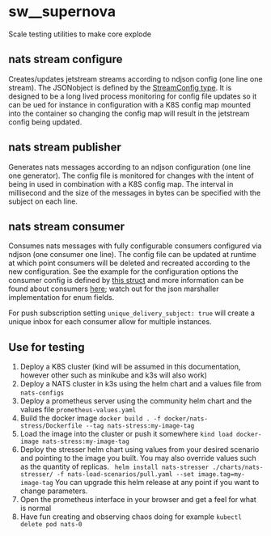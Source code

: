 # sw__supernova
Scale testing utilities to make core explode


## nats stream configure

Creates/updates jetstream streams according to ndjson config (one line one
stream). The JSONobject is defined by the [StreamConfig
type](https://pkg.go.dev/github.com/nats-io/nats.go#StreamConfig). It is
designed to be a long lived process monitoring for config file updates so it can
be ued for instance in configuration with a K8S config map mounted into the
container so changing the config map will result in the jetstream config being
updated.

## nats stream publisher

Generates nats messages according to an ndjson configuration (one line one
generator). The config file is monitored for changes with the intent of being in
used in combination with a K8S config map. The interval in millisecond and the
size of the messages in bytes can be specified with the subject on each line.

## nats stream consumer

Consumes nats messages with fully configurable consumers configured via ndjson
(one consumer one line). The config file can be updated at runtime at which
point consumers will be deleted and recreated according to the new
configuration. See the example for the configuration options the consumer config
is defined by [this
struct](https://pkg.go.dev/github.com/nats-io/nats.go#ConsumerConfig) and more
information can be found about consumers
[here](https://docs.nats.io/nats-concepts/jetstream/consumers); watch out for
the json marshaller implementation for enum fields.

For push subscription setting `unique_delivery_subject: true` will create a
unique inbox for each consumer allow for multiple instances.

## Use for testing

1. Deploy a K8S cluster (kind will be assumed in this documentation, however other such as minikube and k3s will also work)
2. Deploy a NATS cluster in k3s using the helm chart and a values file from `nats-configs`
3. Deploy a prometheus server using the community helm chart and the values file `prometheus-values.yaml`
4. Build the docker image `docker build . -f docker/nats-stress/Dockerfile --tag nats-stress:my-image-tag`
5. Load the image into the cluster or push it somewhere `kind load docker-image nats-stress:my-image-tag`
6. Deploy the stresser helm chart using values from your desired scenario and pointing to the image you built. You may also override values such as the quantity of replicas. ` helm install nats-stresser ./charts/nats-stresser/ -f nats-load-scenarios/pull.yaml --set image.tag=my-image-tag` You can upgrade this helm release at any point if you want to change parameters.
7. Open the prometheus interface in your browser and get a feel for what is normal
8. Have fun creating and observing chaos doing for example `kubectl delete pod nats-0`